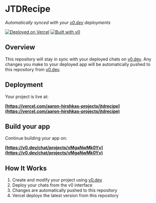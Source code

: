# JTDRecipe

*Automatically synced with your [v0.dev](https://v0.dev) deployments*

[![Deployed on Vercel](https://img.shields.io/badge/Deployed%20on-Vercel-black?style=for-the-badge&logo=vercel)](https://vercel.com/aaron-hirshkas-projects/jtdrecipe)
[![Built with v0](https://img.shields.io/badge/Built%20with-v0.dev-black?style=for-the-badge)](https://v0.dev/chat/projects/vMgaNwMk0Yv)

## Overview

This repository will stay in sync with your deployed chats on [v0.dev](https://v0.dev).
Any changes you make to your deployed app will be automatically pushed to this repository from [v0.dev](https://v0.dev).

## Deployment

Your project is live at:

**[https://vercel.com/aaron-hirshkas-projects/jtdrecipe](https://vercel.com/aaron-hirshkas-projects/jtdrecipe)**

## Build your app

Continue building your app on:

**[https://v0.dev/chat/projects/vMgaNwMk0Yv](https://v0.dev/chat/projects/vMgaNwMk0Yv)**

## How It Works

1. Create and modify your project using [v0.dev](https://v0.dev)
2. Deploy your chats from the v0 interface
3. Changes are automatically pushed to this repository
4. Vercel deploys the latest version from this repository
